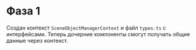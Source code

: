 # Фаза 1

Создан контекст `SceneObjectManagerContext` и файл `types.ts` с интерфейсами.
Теперь дочерние компоненты смогут получать общие данные через контекст.
